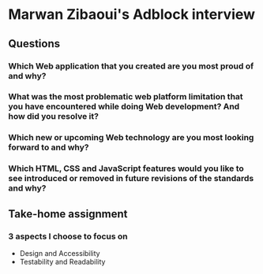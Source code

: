 # Marwan Zibaoui's Adblock interview

## Questions

### Which Web application that you created are you most proud of and why?

### What was the most problematic web platform limitation that you have encountered while doing Web development? And how did you resolve it?

### Which new or upcoming Web technology are you most looking forward to and why?

### Which HTML, CSS and JavaScript features would you like to see introduced or removed in future revisions of the standards and why?

## Take-home assignment

### 3 aspects I choose to focus on

- Design and Accessibility
- Testability and Readability
